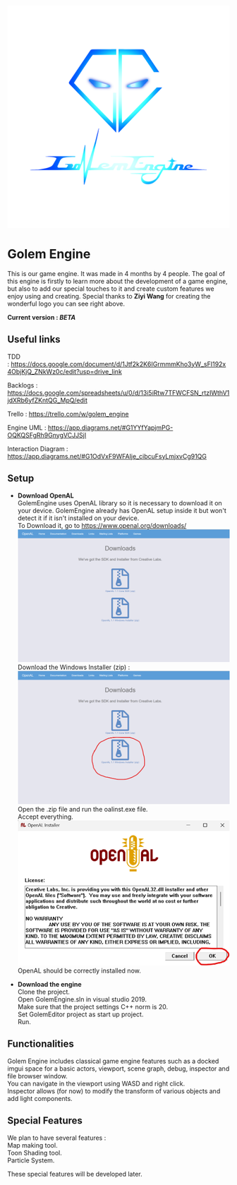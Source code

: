 ![golem_engine_logo_1](./Images/Logo/golem_engine_logo_1.png)

# Golem Engine

This is our game engine. It was made in 4 months by 4 people. The goal of this engine is firstly to learn more about the development of a game engine, but also to add our special touches to it and create custom features we enjoy using and creating. Special thanks to **Ziyi Wang** for creating the wonderful logo you can see right above. 

**Current version : *BETA***

## Useful links

TDD : https://docs.google.com/document/d/1Jtf2k2K6IGrmmmKho3yW_sFI192x4ObjKjQ_ZNkWz0c/edit?usp=drive_link

Backlogs : https://docs.google.com/spreadsheets/u/0/d/13i5iRtw7TFWCFSN_rtzIWthV1jdXRb6yfZKntQG_MpQ/edit

Trello : https://trello.com/w/golem_engine

Engine UML : https://app.diagrams.net/#G1YYfYapjmPG-OQKQSFgRh9GnygVCJJSjI

Interaction Diagram : https://app.diagrams.net/#G1OdVxF9WFAIje_cibcuFsyLmjxvCg91QG

## Setup

- **Download OpenAL**  
GolemEngine uses OpenAL library so it is necessary to download it on your device. GolemEngine already has OpenAL setup inside it but won't detect it if it isn't installed on your device.  
To Download it, go to https://www.openal.org/downloads/  
![OpenAl1_Image](./Images/Readme/Screenshot_OpenAL_installation_1.png)  
Download the Windows Installer (zip) :  
![OpenAl2_Image](./Images/Readme/Screenshot_OpenAL_installation_2.png)  
Open the .zip file and run the oalinst.exe file.  
Accept everything.  
![OpenAl3_Imagee](./Images/Readme/Screenshot_OpenAL_installation_3.png)  
OpenAL should be correctly installed now.


- **Download the engine**  
Clone the project.  
Open GolemEngine.sln in visual studio 2019.  
Make sure that the project settings C++ norm is 20.  
Set GolemEditor project as start up project.  
Run.  

## Functionalities

Golem Engine includes classical game engine features such as a docked imgui space for a basic actors, viewport, scene graph, debug, inspector and file browser window.  
You can navigate in the viewport using WASD and right click.  
Inspector allows (for now) to modify the transform of various objects and add light components.  

## Special Features

We plan to have several features :  
Map making tool.  
Toon Shading tool.  
Particle System.  

These special features will be developed later.